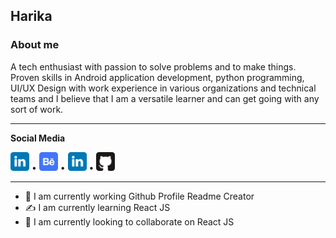 ## Harika
### About me

A tech enthusiast with passion to solve problems and to make things. Proven skills in Android application development, python programming, UI/UX Design with work experience in various organizations and technical teams and I believe that I am a versatile learner and can get going with any sort of work.

---
**Social Media**

<a href = https://www.linkedin.com/in/harika-b-v><img src=https://raw.githubusercontent.com/edent/SuperTinyIcons/master/images/svg/linkedin.svg height='30' weight='30'></a> • <a href = https://www.behance.net/harikabv><img src=https://raw.githubusercontent.com/edent/SuperTinyIcons/master/images/svg/behance.svg height='30' weight='30'></a> • <a href = https://github.com/harika-bv><img src=https://raw.githubusercontent.com/edent/SuperTinyIcons/master/images/svg/linkedin.svg height='30' weight='30'></a> • <a href = https://twitter.com/harikabv><img src=https://raw.githubusercontent.com/edent/SuperTinyIcons/master/images/svg/github.svg height='30' weight='30'></a>

---

- 💼 I am currently working Github Profile Readme Creator
- ✍️ I am currently learning React JS
- 🌱  I am currently looking to collaborate on React JS

